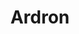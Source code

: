 ---
mission_id: ardron
editorsChoice: 
title: "Ardron"
authors: 
    - "Aris Paterakis"
date: 
filename: "ardron.zip"
description: "A passing Rebel ship has detected something on an old, long-deserted base on planet Ardron. Two X-Wings were sent to investigate but they never came back. Your mission is to explore the base, eliminate any threat you find, and locate the missing X-Wing pilots."
levelReplaced:	SECBASE
difficulty: no
bm:	no
fme: no
wax: no
three_do: yes
voc: no
gmd: no
vue: no
lfd: no
base: "New level from scratch" 
editors: "WDFUSE 2.**"

---